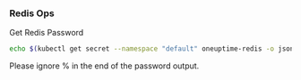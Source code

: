 ### Redis Ops

Get Redis Password

```bash
echo $(kubectl get secret --namespace "default" oneuptime-redis -o jsonpath="{.data.redis-password}" | base64 -d)
```

Please ignore % in the end of the password output.

